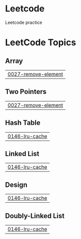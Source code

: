 # Leetcode
Leetcode practice

<!---LeetCode Topics Start-->
# LeetCode Topics
## Array
|  |
| ------- |
| [0027-remove-element](https://github.com/shamathmika/leetcode/tree/master/0027-remove-element) |
## Two Pointers
|  |
| ------- |
| [0027-remove-element](https://github.com/shamathmika/leetcode/tree/master/0027-remove-element) |
## Hash Table
|  |
| ------- |
| [0146-lru-cache](https://github.com/shamathmika/leetcode/tree/master/0146-lru-cache) |
## Linked List
|  |
| ------- |
| [0146-lru-cache](https://github.com/shamathmika/leetcode/tree/master/0146-lru-cache) |
## Design
|  |
| ------- |
| [0146-lru-cache](https://github.com/shamathmika/leetcode/tree/master/0146-lru-cache) |
## Doubly-Linked List
|  |
| ------- |
| [0146-lru-cache](https://github.com/shamathmika/leetcode/tree/master/0146-lru-cache) |
<!---LeetCode Topics End-->